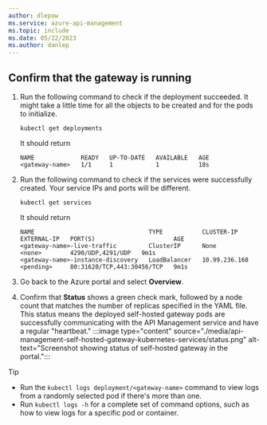 ```yaml
---
author: dlepow
ms.service: azure-api-management
ms.topic: include
ms.date: 05/22/2023
ms.author: danlep
---
```

## Confirm that the gateway is running

1. Run the following command to check if the deployment succeeded. It might take a little time for all the objects to be created and for the pods to initialize.

    ```console
    kubectl get deployments
    ```
    It should return
    ```console
    NAME             READY   UP-TO-DATE   AVAILABLE   AGE
    <gateway-name>   1/1     1            1           18s
    ```
1. Run the following command to check if the services were successfully created. Your service IPs and ports will be different.

    ```console
    kubectl get services
    ```
    It should return
    ```console
    NAME                                TYPE           CLUSTER-IP      EXTERNAL-IP   PORT(S)                      AGE
    <gateway-name>-live-traffic         ClusterIP      None            <none>        4290/UDP,4291/UDP   9m1s
    <gateway-name>-instance-discovery   LoadBalancer   10.99.236.168   <pending>     80:31620/TCP,443:30456/TCP   9m1s
    ```
1. Go back to the Azure portal and select **Overview**.
1. Confirm that **Status** shows a green check mark, followed by a node count that matches the number of replicas specified in the YAML file. This status means the deployed self-hosted gateway pods are successfully communicating with the API Management service and have a regular "heartbeat."
    :::image type="content" source="./media/api-management-self-hosted-gateway-kubernetes-services/status.png" alt-text="Screenshot showing status of self-hosted gateway in the portal.":::

> [!TIP]
> * Run the `kubectl logs deployment/<gateway-name>` command to view logs from a randomly selected pod if there's more than one.
> * Run `kubectl logs -h` for a complete set of command options, such as how to view logs for a specific pod or container.